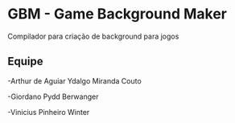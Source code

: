 # GBM - Game Background Maker
Compilador para criação de background para jogos
## Equipe
-Arthur de Aguiar Ydalgo Miranda Couto

-Giordano Pydd Berwanger

-Vinicius Pinheiro Winter
